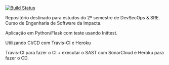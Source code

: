 [![Build Status](https://app.travis-ci.com/DeveloperArthur/DevSecOps-SRE.svg?branch=main)](https://app.travis-ci.com/DeveloperArthur/DevSecOps-SRE)

Repositório destinado para estudos do 2º semestre de DevSecOps &amp; SRE. Curso de Engenharia de Software da Impacta.

Aplicação em Python/Flask com teste usando Inittest.

Utilizando CI/CD com Travis-CI e Heroku

Travis-CI para fazer o CI + executar o SAST com SonarCloud e Heroku para fazer o CD.